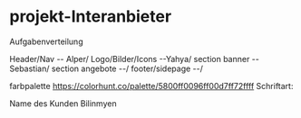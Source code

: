 # projekt-Interanbieter

Aufgabenverteilung

Header/Nav -- Alper/
Logo/Bilder/Icons --Yahya/
section banner -- Sebastian/
section angebote --/
footer/sidepage --/

farbpalette https://colorhunt.co/palette/5800ff0096ff00d7ff72ffff
Schriftart:

Name des Kunden Bilinmyen

